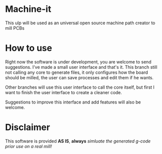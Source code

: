 # Machine-it
This ulp will be used as an universal open source machine path creator to mill PCBs

# How to use
Right now the software is under development, you are welcome to send suggestions.
I've made a small user interface and that's it.
This branch still not calling any core to generate files, it only configures how the board should be milled, the user can save processes and edit them if he wants.

Other branches will use this user interface to call the core itself, but first I want to finish the user interface to create a cleaner code.

Suggestions to improve this interface and add features will also be welcome.

# Disclaimer
This software is provided **AS IS**, **always** *simluate the generated g-code prior use on a real mill!*  
